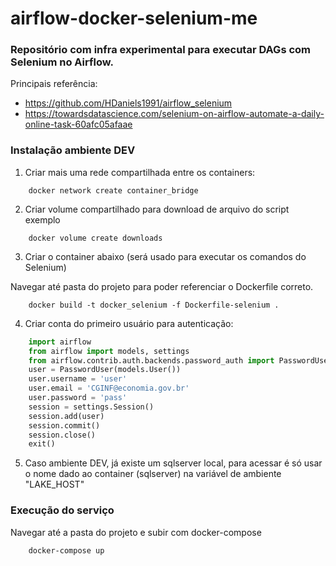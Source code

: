 # airflow-docker-selenium-me

### Repositório com infra experimental para executar DAGs com Selenium no Airflow.

Principais referência: 
* https://github.com/HDaniels1991/airflow_selenium
* https://towardsdatascience.com/selenium-on-airflow-automate-a-daily-online-task-60afc05afaae

### Instalação ambiente DEV

1. Criar mais uma rede compartilhada entre os containers:

```console
    docker network create container_bridge
```

2. Criar volume compartilhado para download de arquivo do script exemplo

```console
    docker volume create downloads
```

3. Criar o container abaixo (será usado para executar os comandos do Selenium)

Navegar até pasta do projeto para poder referenciar o Dockerfile correto.

```console
    docker build -t docker_selenium -f Dockerfile-selenium .
```

4. Criar conta do primeiro usuário para autenticação:
```python
    import airflow
    from airflow import models, settings
    from airflow.contrib.auth.backends.password_auth import PasswordUser
    user = PasswordUser(models.User())
    user.username = 'user'
    user.email = 'CGINF@economia.gov.br'
    user.password = 'pass'
    session = settings.Session()
    session.add(user)
    session.commit()
    session.close()
    exit()
```

5. Caso ambiente DEV, já existe um sqlserver local, para acessar é só usar o nome dado ao container (sqlserver) na variável de ambiente "LAKE_HOST"

### Execução do serviço

Navegar até a pasta do projeto e subir com docker-compose

```console
    docker-compose up
```